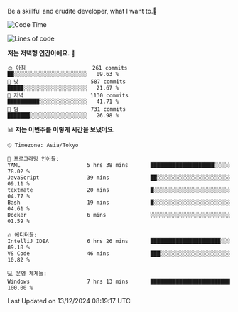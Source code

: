 Be a skillful and erudite developer, what I want to.👶

<!--START_SECTION:waka-->
![Code Time](http://img.shields.io/badge/Code%20Time-1%2C473%20hrs%2026%20mins-blue)

![Lines of code](https://img.shields.io/badge/%EC%A0%80%EB%8A%94%20%EC%97%AC%ED%83%9C%EA%B9%8C%EC%A7%80%20-918.3%20thousand%20%EC%A4%84%EC%9D%98%20%EC%BD%94%EB%93%9C%EB%A5%BC%20%EC%9E%91%EC%84%B1%ED%96%88%EC%96%B4%EC%9A%94.-blue)

**저는 저녁형 인간이에요. 🦉** 

```text
🌞 아침                     261 commits         ██░░░░░░░░░░░░░░░░░░░░░░░   09.63 % 
🌆 낮　                     587 commits         █████░░░░░░░░░░░░░░░░░░░░   21.67 % 
🌃 저녁                     1130 commits        ██████████░░░░░░░░░░░░░░░   41.71 % 
🌙 밤　                     731 commits         ███████░░░░░░░░░░░░░░░░░░   26.98 % 
```


📊 **저는 이번주를 이렇게 시간을 보냈어요.** 

```text
🕑︎ Timezone: Asia/Tokyo

💬 프로그래밍 언어들: 
YAML                     5 hrs 38 mins       ████████████████████░░░░░   78.02 % 
JavaScript               39 mins             ██░░░░░░░░░░░░░░░░░░░░░░░   09.11 % 
textmate                 20 mins             █░░░░░░░░░░░░░░░░░░░░░░░░   04.77 % 
Bash                     19 mins             █░░░░░░░░░░░░░░░░░░░░░░░░   04.61 % 
Docker                   6 mins              ░░░░░░░░░░░░░░░░░░░░░░░░░   01.59 % 

🔥 에디터들: 
IntelliJ IDEA            6 hrs 26 mins       ██████████████████████░░░   89.18 % 
VS Code                  46 mins             ███░░░░░░░░░░░░░░░░░░░░░░   10.82 % 

💻 운영 체제들: 
Windows                  7 hrs 13 mins       █████████████████████████   100.00 % 
```


 Last Updated on 13/12/2024 08:19:17 UTC
<!--END_SECTION:waka-->
